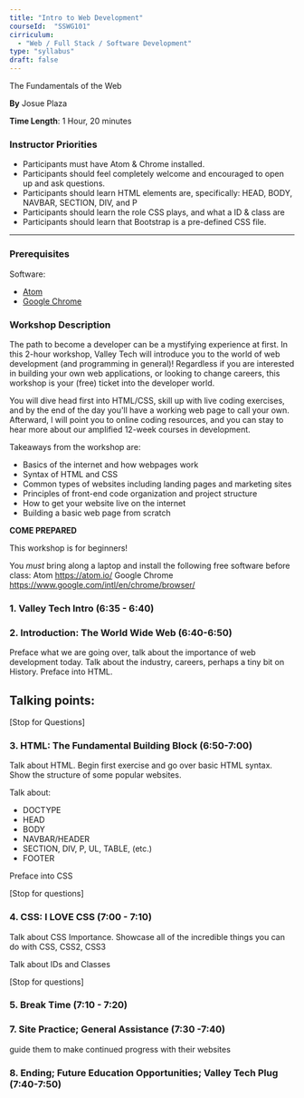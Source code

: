 ```yaml
---
title: "Intro to Web Development"
courseId:  "SSWG101"
cirriculum:
  - "Web / Full Stack / Software Development"
type: "syllabus"
draft: false
---
```


The Fundamentals of the Web

<b>By</b> Josue Plaza

<b>Time Length</b>: 1 Hour, 20 minutes

### Instructor Priorities
* Participants must have Atom & Chrome installed.
* Participants should feel completely welcome and encouraged to open up and ask questions.
* Participants should learn HTML elements are, specifically: HEAD, BODY, NAVBAR, SECTION, DIV, and P
* Participants should learn the role CSS plays, and what a ID & class are
* Participants should learn that Bootstrap is a pre-defined CSS file.

***

### Prerequisites

Software:
- [Atom](https://atom.io/)
- [Google Chrome](https://www.google.com/intl/en/chrome/browser/)

### Workshop Description

The path to become a developer can be a mystifying experience at first. In this 2-hour workshop, Valley Tech will introduce you to the world of web development (and programming in general)! Regardless if you are interested in building your own web applications, or looking to change careers, this workshop is your (free) ticket into the developer world.

You will dive head first into HTML/CSS, skill up with live coding exercises, and by the end of the day you'll have a working web page to call your own. Afterward, l will point you to online coding resources, and you can stay to hear more about our amplified 12-week courses in development.

Takeaways from the workshop are:

- Basics of the internet and how webpages work
- Syntax of HTML and CSS
- Common types of websites including landing pages and marketing sites
- Principles of front-end code organization and project structure
- How to get your website live on the internet
- Building a basic web page from scratch

**COME PREPARED**

This workshop is for beginners!

You *must* bring along a laptop and install the following free software before class: Atom https://atom.io/
Google Chrome https://www.google.com/intl/en/chrome/browser/

### 1. Valley Tech Intro (6:35 - 6:40)

### 2. Introduction: The World Wide Web (6:40-6:50)
Preface what we are going over, talk about the importance of web development today. Talk about the industry, careers, perhaps a tiny bit on History. Preface into HTML.

Talking points:
-

[Stop for Questions]

### 3. HTML: The Fundamental Building Block (6:50-7:00)
Talk about HTML. Begin first exercise and go over basic HTML syntax. Show the structure of some popular websites.

Talk about:
- DOCTYPE
- HEAD
- BODY
- NAVBAR/HEADER
- SECTION, DIV, P, UL, TABLE, (etc.)
- FOOTER

Preface into CSS

[Stop for questions]

### 4. CSS: I LOVE CSS (7:00 - 7:10)
Talk about CSS Importance. Showcase all of the incredible things you can do with CSS, CSS2, CSS3

Talk about IDs and Classes

[Stop for questions]

### 5. Break Time (7:10 - 7:20)


### 7. Site Practice; General Assistance (7:30 -7:40)
guide them to make continued progress with their websites

### 8. Ending; Future Education Opportunities; Valley Tech Plug (7:40-7:50)
